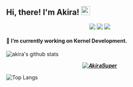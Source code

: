 <h2>Hi, there! I'm Akira! <img src="https://github.githubassets.com/images/mona-whisper.gif" height="24" /></h2>

<p align="center">
<a href="https://mobile.twitter.com/akirasup3r"> <img src="https://img.shields.io/badge/-Twitter-00acee?style=flat&logo=Twitter&logoColor=white" /></a>
<a href="mailto:vishal.rockstar7011@gmail.com"> <img src="https://img.shields.io/badge/-Gmail-c14438?style=flat&logo=Gmail&logoColor=white"  /></a>
<a href="https://www.instagram.com/akirasup3r"> <img src="https://img.shields.io/badge/-Instagram-c13584?style=flat&labelColor=c13584&logo=instagram&logoColor=white" /></p></a>

#### 🔨 I’m currently working on Kernel Development.

![akira's github stats](https://github-readme-stats.vercel.app/api?username=akirasup3r&bg_color=000&show_icons=true&count_private=true&hide_border=true&text_color=2aa889&title_color=ff0000&icon_color=61dafb&include_all_commits=true)
<p align="center"><a href="https://t.me/AkiraSuper"><img alt="𝜜𝒌𝒊𝒓𝒂𝑺𝒖𝒑𝒆𝒓" src="https://img.shields.io/badge/dynamic/json?logo=telegram&label=%40AkiraSuper&labelColor=282c34&suffix=+members&color=eb0029&query=%24.data.totalSubs&url=https%3A%2F%2Fapi.spencerwoo.com%2Fsubstats%2F%3Fsource%3Dtelegram%26queryKey%3DAkiraSuper&longCache=true"/></a>

![Top Langs](https://github-readme-stats.vercel.app/api/top-langs/?username=akirasup3r&layout=compact&show_icons=true&hide_border=true)
